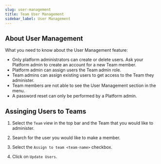 ```yaml
---
slug: user-management
title: Team User Management
sidebar_label: User Management
---
```


## About User Management

What you need to know about the User Management feature:

- Only platform administrators can create or delete users. Ask your Platform admin to create an account for a new Team member.
- Platform admin can assign users the Team admin role.
- Team admins can assign existing users to get access to the Team they administer.
- Team members are not able to see the User Management section in the menu.
- A password reset can only be performed by a Platform admin.

## Assinging Users to Teams

1. Select the `Team` view in the top bar and the Team that you would like to administer.

2. Search for the user you would like to make a member.

3. Select the `Assign to team <team-name>` checkbox.

4. Click on `Update Users`.





